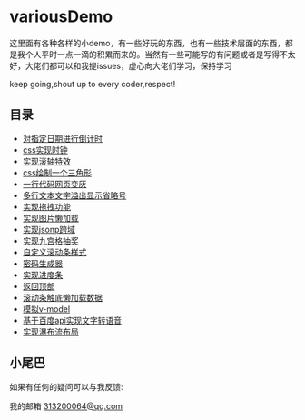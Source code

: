 # variousDemo

这里面有各种各样的小demo，有一些好玩的东西，也有一些技术层面的东西，都是我个人平时一点一滴的积累而来的。当然有一些可能写的有问题或者是写得不太好，大佬们都可以和我提issues，虚心向大佬们学习，保持学习  

keep going,shout up to every coder,respect!

## 目录

- [对指定日期进行倒计时](https://github.com/EmotionBin/variousDemo/tree/master/count-down)
- [css实现时钟](https://github.com/EmotionBin/variousDemo/tree/master/css-clock)
- [实现滚轴特效](https://github.com/EmotionBin/variousDemo/tree/master/css-sticky)
- [css绘制一个三角形](https://github.com/EmotionBin/variousDemo/tree/master/css-triangle)
- [一行代码网页变灰](https://github.com/EmotionBin/variousDemo/tree/master/css3-filter)
- [多行文本文字溢出显示省略号](https://github.com/EmotionBin/variousDemo/tree/master/font-overflow-ellipsis)
- [实现拖拽功能](https://github.com/EmotionBin/variousDemo/tree/master/drag)
- [实现图片懒加载](https://github.com/EmotionBin/variousDemo/tree/master/img-lazy-load)
- [实现jsonp跨域](https://github.com/EmotionBin/variousDemo/tree/master/jsonp)
- [实现九宫格抽奖](https://github.com/EmotionBin/variousDemo/tree/master/luck-draw)
- [自定义滚动条样式](https://github.com/EmotionBin/variousDemo/tree/master/my-scrollbar)
- [密码生成器](https://github.com/EmotionBin/variousDemo/tree/master/password-generato)
- [实现进度条](https://github.com/EmotionBin/variousDemo/tree/master/progress)
- [返回顶部](https://github.com/EmotionBin/variousDemo/tree/master/return-top)
- [滚动条触底懒加载数据](https://github.com/EmotionBin/variousDemo/tree/master/scrollbar-bottom-touch)
- [模拟v-model](https://github.com/EmotionBin/variousDemo/tree/master/simulation-v-model)
- [基于百度api实现文字转语音](https://github.com/EmotionBin/variousDemo/tree/master/text2audio)
- [实现瀑布流布局](https://github.com/EmotionBin/variousDemo/tree/master/waterfall)

## 小尾巴

如果有任何的疑问可以与我反馈:  

我的邮箱 313200064@qq.com
